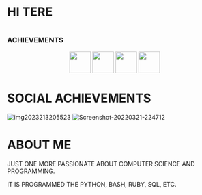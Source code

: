 # HI TERE 

#

### ACHIEVEMENTS
<p align="center">
 <img  src="https://i.ibb.co/rGf1nZK/arctic-code-vault-contributor-default.png" width="50" />

  <img src="https://i.ibb.co/cDcgymt/pull-shark-default.png" width="50" />
  <img src="https://i.ibb.co/dkdvHHC/yolo-default.png" width="50" />
  <img src="https://i.ibb.co/xYmhWYd/heart-on-your-sleeve-default.png" width="50" />
 



# 
#      SOCIAL ACHIEVEMENTS 
<img src="https://i.ibb.co/2hLFNv1/img2023213205523.png" alt="img2023213205523" border="0">

 <img src="https://i.ibb.co/dDpC0CN/Screenshot-20220321-224712.jpg" alt="Screenshot-20220321-224712" border="0">
 
# ABOUT ME 
JUST ONE MORE PASSIONATE ABOUT COMPUTER SCIENCE AND PROGRAMMING. 
       
IT IS PROGRAMMED THE PYTHON, BASH, RUBY, SQL, ETC. 

